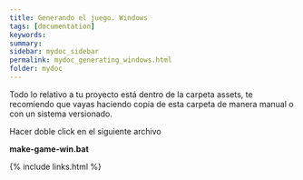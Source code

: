 ```yaml
---
title: Generando el juego. Windows
tags: [documentation]
keywords:
summary: 
sidebar: mydoc_sidebar
permalink: mydoc_generating_windows.html
folder: mydoc
---
```


Todo lo relativo a tu proyecto está dentro de la carpeta assets, te recomiendo que vayas haciendo copia de esta carpeta de manera manual o con un sistema versionado.

Hacer doble click en el siguiente archivo

**make-game-win.bat**

{% include links.html %}

